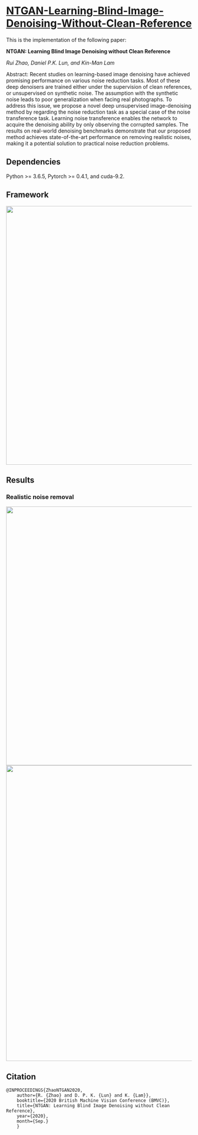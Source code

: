 # [NTGAN-Learning-Blind-Image-Denoising-Without-Clean-Reference](https://github.com/RickZ1010/NTGAN-Noise-Transference-Generative-Adversarial-Network-for-Blind-Unsupervised-Image-Denoising)

This is the implementation of the following paper:

**NTGAN: Learning Blind Image Denoising without Clean Reference**

*Rui Zhao, Daniel P.K. Lun, and Kin-Man Lam*

Abstract: Recent studies on learning-based image denoising have achieved promising performance on various noise reduction tasks. Most of these deep denoisers are trained either under the supervision of clean references, or unsupervised on synthetic noise. The assumption with the synthetic noise leads to poor generalization when facing real photographs. To address this issue, we propose a novel deep unsupervised image-denoising method by regarding the noise reduction task as a special case of the noise transference task. Learning noise transference enables the network to acquire the denoising ability by only observing the corrupted samples. The results on real-world denoising benchmarks demonstrate that our proposed method achieves state-of-the-art performance on removing realistic noises, making it a potential solution to practical noise reduction problems.

## Dependencies
Python >= 3.6.5, Pytorch >= 0.4.1, and cuda-9.2.

## Framework

<div  align="center">    
<img src="https://github.com/RickZ1010/NTGAN-Learning-Blind-Image-Denoising-Without-Clean-Reference/blob/master/figs/fig1.png?raw=true" width=700/>
</div>

## Results
### Realistic noise removal
<div align=center><img width="700" src="https://github.com/RickZ1010/NTGAN-Learning-Blind-Image-Denoising-Without-Clean-Reference/blob/master/figs/table1.png?raw=true"/></div>
<div align=center><img width="800" src="https://github.com/RickZ1010/NTGAN-Learning-Blind-Image-Denoising-Without-Clean-Reference/blob/master/figs/table2_.png?raw=true"/></div>


## Citation

    @INPROCEEDINGS{ZhaoNTGAN2020, 
        author={R. {Zhao} and D. P. K. {Lun} and K. {Lam}}, 
        booktitle={2020 British Machine Vision Conference (BMVC)}, 
        title={NTGAN: Learning Blind Image Denoising without Clean Reference}, 
        year={2020}, 
        month={Sep.}
        }
